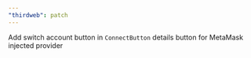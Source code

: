 ```yaml
---
"thirdweb": patch
---
```


Add switch account button in `ConnectButton` details button for MetaMask injected provider
